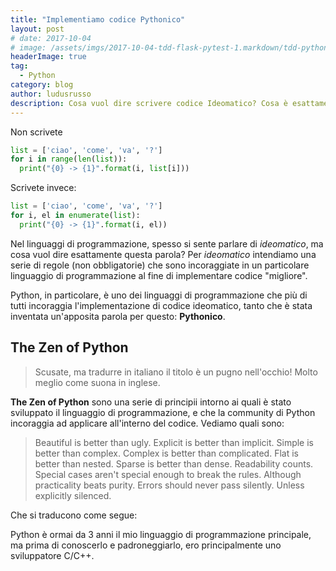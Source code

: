 ```yaml
---
title: "Implementiamo codice Pythonico"
layout: post
# date: 2017-10-04
# image: /assets/imgs/2017-10-04-tdd-flask-pytest-1.markdown/tdd-python.png
headerImage: true
tag:
  - Python
category: blog
author: ludusrusso
description: Cosa vuol dire scrivere codice Ideomatico? Cosa è esattamente Pythonico?
---
```



Non scrivete

```python
list = ['ciao', 'come', 'va', '?']
for i in range(len(list)):
  print("{0} -> {1}".format(i, list[i]))
```

Scrivete invece:

```python
list = ['ciao', 'come', 'va', '?']
for i, el in enumerate(list):
  print("{0} -> {1}".format(i, el))
```

Nel linguaggi di programmazione, spesso si sente parlare di *ideomatico*, ma cosa vuol dire
esattamente questa parola? Per *ideomatico* intendiamo una serie di regole (non obbligatorie)
che sono incoraggiate in un particolare linguaggio di programmazione al fine di
implementare codice "migliore".

Python, in particolare, è uno dei linguaggi di programmazione che più di tutti
incoraggia l'implementazione di codice ideomatico, tanto che è stata inventata
un'apposita parola per questo: **Pythonico**.

## The Zen of Python

> Scusate, ma tradurre in italiano il titolo è un pugno nell'occhio! Molto meglio
come suona in inglese.

**The Zen of Python** sono una serie di principii intorno ai quali è stato sviluppato
il linguaggio di programmazione, e che la community di Python incoraggia ad
applicare all'interno del codice. Vediamo quali sono:

> Beautiful is better than ugly.
Explicit is better than implicit.
Simple is better than complex.
Complex is better than complicated.
Flat is better than nested.
Sparse is better than dense.
Readability counts.
Special cases aren't special enough to break the rules.
Although practicality beats purity.
Errors should never pass silently.
Unless explicitly silenced.

Che si traducono come segue:








Python è ormai da 3 anni il mio linguaggio di programmazione principale, ma prima
di conoscerlo e padroneggiarlo, ero principalmente uno sviluppatore C/C++.
